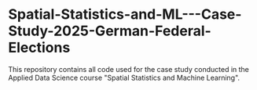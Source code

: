 # Spatial-Statistics-and-ML---Case-Study-2025-German-Federal-Elections
This repository contains all code used for the case study conducted in the Applied Data Science course "Spatial Statistics and Machine Learning". 
